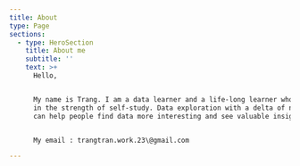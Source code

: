 ```yaml
---
title: About
type: Page
sections:
  - type: HeroSection
    title: About me
    subtitle: ''
    text: >+
      Hello,


      My name is Trang. I am a data learner and a life-long learner who believes
      in the strength of self-study. Data exploration with a delta of novelty
      can help people find data more interesting and see valuable insights.


      My email : trangtran.work.23\@gmail.com

---
```


